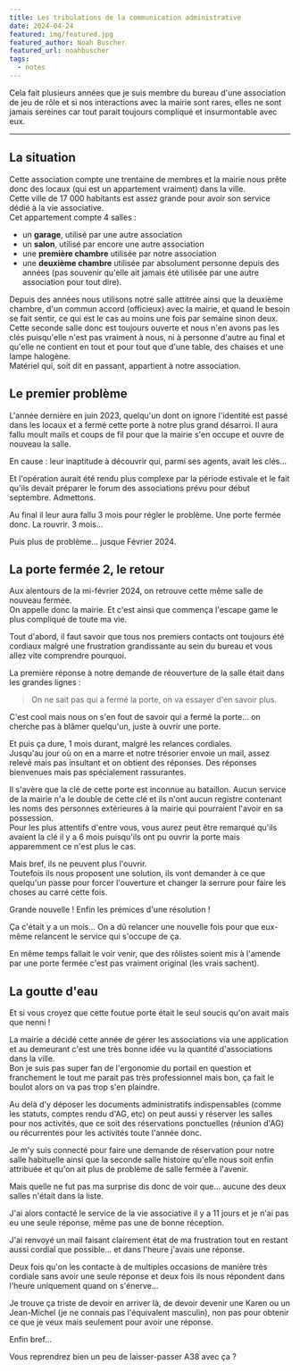 ```yaml
---
title: Les tribulations de la communication administrative
date: 2024-04-24
featured: img/featured.jpg
featured_author: Noah Buscher
featured_url: noahbuscher
tags:
  - notes
---
```


Cela fait plusieurs années que je suis membre du bureau d'une association de jeu de rôle et si nos interactions avec la mairie sont rares, elles ne sont jamais sereines car tout parait toujours compliqué et insurmontable avec eux.

---

## La situation
Cette association compte une trentaine de membres et la mairie nous prête donc des locaux (qui est un appartement vraiment) dans la ville.  
Cette ville de 17 000 habitants est assez grande pour avoir son service dédié à la vie associative.  
Cet appartement compte 4 salles :
- un **garage**, utilisé par une autre association
- un **salon**, utilisé par encore une autre association
- une **première chambre** utilisée par notre association
- une **deuxième chambre** utilisée par absolument personne depuis des années (pas souvenir qu'elle ait jamais été utilisée par une autre association pour tout dire).

Depuis des années nous utilisons notre salle attitrée ainsi que la deuxième chambre, d'un commun accord (officieux) avec la mairie, et quand le besoin se fait sentir, ce qui est le cas au moins une fois par semaine sinon deux. Cette seconde salle donc est toujours ouverte et nous n'en avons pas les clés puisqu'elle n'est pas vraiment à nous, ni à personne d'autre au final et qu'elle ne contient en tout et pour tout que d'une table, des chaises et une lampe halogène.  
Matériel qui, soit dit en passant, appartient à notre association.

## Le premier problème
L'année dernière en juin 2023, quelqu'un dont on ignore l'identité est passé dans les locaux et a fermé cette porte à notre plus grand désarroi. Il aura fallu moult mails et coups de fil pour que la mairie s'en occupe et ouvre de nouveau la salle. 

En cause : leur inaptitude à découvrir qui, parmi ses agents, avait les clés… 

Et l'opération aurait été rendu plus complexe par la période estivale et le fait qu'ils devait préparer le forum des associations prévu pour début septembre. Admettons.

Au final il leur aura fallu 3 mois pour régler le problème. Une porte fermée donc. La rouvrir. 3 mois…

Puis plus de problème… jusque Février 2024.

## La porte fermée 2, le retour
Aux alentours de la mi-février 2024, on retrouve cette même salle de nouveau fermée.  
On appelle donc la mairie. Et c'est ainsi que commença l'escape game le plus compliqué de toute ma vie.

Tout d'abord, il faut savoir que tous nos premiers contacts ont toujours été cordiaux malgré une frustration grandissante au sein du bureau et vous allez vite comprendre pourquoi.

La première réponse à notre demande de réouverture de la salle était dans les grandes lignes : 

> On ne sait pas qui a fermé la porte, on va essayer d'en savoir plus.

C'est cool mais nous on s'en fout de savoir qui a fermé la porte… on cherche pas à blâmer quelqu'un, juste à ouvrir une porte.

Et puis ça dure, 1 mois durant, malgré les relances cordiales.  
Jusqu'au jour où on en a marre et notre trésorier envoie un mail, assez relevé mais pas insultant et on obtient des réponses. Des réponses bienvenues mais pas spécialement rassurantes.

Il s'avère que la clé de cette porte est inconnue au bataillon. Aucun service de la mairie n'a le double de cette clé et ils n'ont aucun registre contenant les noms des personnes extérieures à la mairie qui pourraient l'avoir en sa possession.  
Pour les plus attentifs d'entre vous, vous aurez peut être remarqué qu'ils avaient la clé il y a 6 mois puisqu'ils ont pu ouvrir la porte mais apparemment ce n'est plus le cas.

Mais bref, ils ne peuvent plus l'ouvrir.  
Toutefois ils nous proposent une solution, ils vont demander à ce que quelqu'un passe pour forcer l'ouverture et changer la serrure pour faire les choses au carré cette fois.

Grande nouvelle ! Enfin les prémices d'une résolution !

Ça c'était y a un mois…
On a dû relancer une nouvelle fois pour que eux-même relancent le service qui s'occupe de ça.

En même temps fallait le voir venir, que des rôlistes soient mis à l'amende par une porte fermée c'est pas vraiment original (les vrais sachent).
## La goutte d'eau
Et si vous croyez que cette foutue porte était le seul soucis qu'on avait mais que nenni !

La mairie a décidé cette année de gérer les associations via une application et au demeurant c'est une très bonne idée vu la quantité d'associations dans la ville.  
Bon je suis pas super fan de l'ergonomie du portail en question et franchement le tout me parait pas très professionnel mais bon, ça fait le boulot alors on va pas trop s'en plaindre.

Au delà d'y déposer les documents administratifs indispensables (comme les statuts, comptes rendu d'AG, etc) on peut aussi y réserver les salles pour nos activités, que ce soit des réservations ponctuelles (réunion d'AG) ou récurrentes pour les activités toute l'année donc.

Je m'y suis connecté pour faire une demande de réservation pour notre salle habituelle ainsi que la seconde salle histoire qu'elle nous soit enfin attribuée et qu'on ait plus de problème de salle fermée à l'avenir.

Mais quelle ne fut pas ma surprise dis donc de voir que… aucune des deux salles n'était dans la liste.

J'ai alors contacté le service de la vie associative il y a 11 jours et je n'ai pas eu une seule réponse, même pas une de bonne réception.

J'ai renvoyé un mail faisant clairement état de ma frustration tout en restant aussi cordial que possible… et dans l'heure j'avais une réponse.

Deux fois qu'on les contacte à de multiples occasions de manière très cordiale sans avoir une seule réponse et deux fois ils nous répondent dans l'heure uniquement quand on s'énerve…

Je trouve ça triste de devoir en arriver là, de devoir devenir une Karen ou un Jean-Michel (je ne connais pas l'équivalent masculin), non pas pour obtenir ce que je veux mais seulement pour avoir une réponse.

Enfin bref…

Vous reprendrez bien un peu de laisser-passer A38 avec ça ?